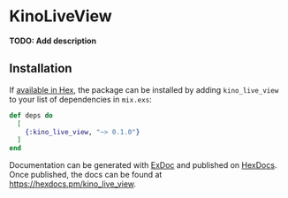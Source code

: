 # KinoLiveView

**TODO: Add description**

## Installation

If [available in Hex](https://hex.pm/docs/publish), the package can be installed
by adding `kino_live_view` to your list of dependencies in `mix.exs`:

```elixir
def deps do
  [
    {:kino_live_view, "~> 0.1.0"}
  ]
end
```

Documentation can be generated with [ExDoc](https://github.com/elixir-lang/ex_doc)
and published on [HexDocs](https://hexdocs.pm). Once published, the docs can
be found at <https://hexdocs.pm/kino_live_view>.

